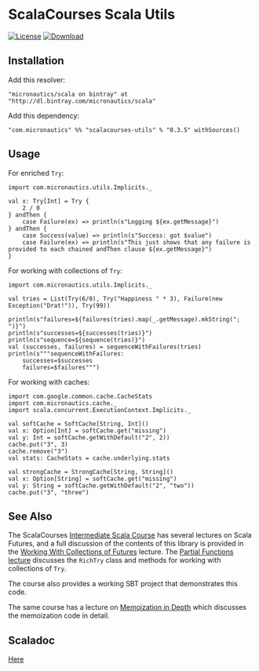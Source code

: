 # ScalaCourses Scala Utils

[![License](https://img.shields.io/badge/License-Apache%202.0-blue.svg)](https://opensource.org/licenses/Apache-2.0)
[ ![Download](https://api.bintray.com/packages/micronautics/scala/scalacourses-utils/images/download.svg) ](https://bintray.com/micronautics/scala/scalacourses-utils/_latestVersion)

## Installation ##
Add this resolver:

    "micronautics/scala on bintray" at "http://dl.bintray.com/micronautics/scala"

Add this dependency:

    "com.micronautics" %% "scalacourses-utils" % "0.3.5" withSources()

## Usage ##

For enriched `Try`:

````
import com.micronautics.utils.Implicits._

val x: Try[Int] = Try {
	2 / 0
} andThen {
	case Failure(ex) => println(s"Logging ${ex.getMessage}")
} andThen {
	case Success(value) => println(s"Success: got $value")
	case Failure(ex) => println(s"This just shows that any failure is provided to each chained andThen clause ${ex.getMessage}")
}
````

For working with collections of `Try`:

````
import com.micronautics.utils.Implicits._

val tries = List(Try(6/0), Try("Happiness " * 3), Failure(new Exception("Drat!")), Try(99))

println(s"failures=${failures(tries).map(_.getMessage).mkString("; ")}")
println(s"successes=${successes(tries)}")
println(s"sequence=${sequence(tries)}")
val (successes, failures) = sequenceWithFailures(tries)
println(s"""sequenceWithFailures:
	successes=$successes
	failures=$failures""")
````

For working with caches:

````
import com.google.common.cache.CacheStats
import com.micronautics.cache._
import scala.concurrent.ExecutionContext.Implicits._

val softCache = SoftCache[String, Int]()
val x: Option[Int] = softCache.get("missing")
val y: Int = softCache.getWithDefault("2", 2))
cache.put("3", 3)
cache.remove("3")
val stats: CacheStats = cache.underlying.stats

val strongCache = StrongCache[String, String]()
val x: Option[String] = softCache.get("missing")
val y: String = softCache.getWithDefault("2", "two"))
cache.put("3", "three")
````

## See Also ##
The ScalaCourses [Intermediate Scala Course](http://www.scalacourses.com/student/showCourse/course_scalaIntermediate)
has several lectures on Scala Futures, and a full discussion of the contents of this library is provided in the
[Working With Collections of Futures](http://www.scalacourses.com/student/showLecture/177) lecture.
The [Partial Functions lecture](http://www.scalacourses.com/student/showLecture/88) discusses the `RichTry` class
and methods for working with collections of `Try`.

The course also provides a working SBT project that demonstrates this code.

The same course has a lecture on [Memoization in Depth](http://www.scalacourses.com/student/showLecture/200) which discusses the memoization code in detail.

## Scaladoc
[Here](http://mslinn.github.io/scalacourses-utils/latest/api/index.html)

